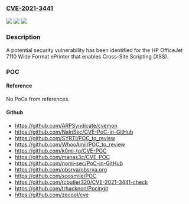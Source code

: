 ### [CVE-2021-3441](https://cve.mitre.org/cgi-bin/cvename.cgi?name=CVE-2021-3441)
![](https://img.shields.io/static/v1?label=Product&message=HP%20OfficeJet%207110%20Wide%20Format%20ePrinter&color=blue)
![](https://img.shields.io/static/v1?label=Version&message=n%2Fa&color=blue)
![](https://img.shields.io/static/v1?label=Vulnerability&message=Cross-Site%20Scripting%20(XSS)&color=brighgreen)

### Description

A potential security vulnerability has been identified for the HP OfficeJet 7110 Wide Format ePrinter that enables Cross-Site Scripting (XSS).

### POC

#### Reference
No PoCs from references.

#### Github
- https://github.com/ARPSyndicate/cvemon
- https://github.com/NaInSec/CVE-PoC-in-GitHub
- https://github.com/SYRTI/POC_to_review
- https://github.com/WhooAmii/POC_to_review
- https://github.com/k0mi-tg/CVE-POC
- https://github.com/manas3c/CVE-POC
- https://github.com/nomi-sec/PoC-in-GitHub
- https://github.com/obsrva/obsrva.org
- https://github.com/soosmile/POC
- https://github.com/tcbutler320/CVE-2021-3441-check
- https://github.com/trhacknon/Pocingit
- https://github.com/zecool/cve

